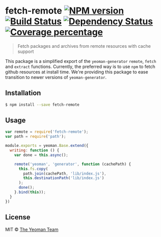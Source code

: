 # fetch-remote [![NPM version][npm-image]][npm-url] [![Build Status][travis-image]][travis-url] [![Dependency Status][daviddm-image]][daviddm-url] [![Coverage percentage][coveralls-image]][coveralls-url]

> Fetch packages and archives from remote resources with cache support

This package is a simplified export of the `yeoman-generator` `remote`, `fetch` and `extract` functions. Currently, the preferred way is to use `npm` to fetch github resources at install time. We're providing this package to ease transition to newer versions of `yeoman-generator`.

## Installation

```sh
$ npm install --save fetch-remote
```

## Usage

```js
var remote = require('fetch-remote');
var path = require('path');

module.exports = yeoman.Base.extend({
  writing: function () {
    var done = this.async();

    remote('yeoman', 'generator', function (cachePath) {
      this.fs.copy(
        path.join(cachePath, 'lib/index.js'),
        this.destinationPath('lib/index.js')
      );
      done();
    }.bind(this));
  }
})
```

## License

MIT © [The Yeoman Team](http://yeoman.io)


[npm-image]: https://badge.fury.io/js/fetch-remote.svg
[npm-url]: https://npmjs.org/package/fetch-remote
[travis-image]: https://travis-ci.org/yeoman/fetch-remote.svg?branch=master
[travis-url]: https://travis-ci.org/yeoman/fetch-remote
[daviddm-image]: https://david-dm.org/yeoman/fetch-remote.svg?theme=shields.io
[daviddm-url]: https://david-dm.org/yeoman/fetch-remote
[coveralls-image]: https://coveralls.io/repos/yeoman/fetch-remote/badge.svg
[coveralls-url]: https://coveralls.io/r/yeoman/fetch-remote
